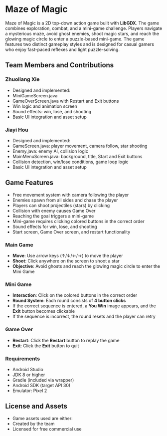# Maze of Magic
Maze of Magic is a 2D top-down action game built with **LibGDX**. The game combines exploration, combat, and a mini-game challenge.    Players navigate a mysterious maze, avoid ghost enemies, shoot magic stars, and reach the glowing magic circle to enter a puzzle-based mini-game. The game features two distinct gameplay styles and is designed for casual gamers who enjoy fast-paced reflexes and light puzzle-solving.

## Team Members and Contributions
### Zhuoliang Xie
- Designed and implemented:
- MiniGameScreen.java
- GameOverScreen.java with Restart and Exit buttons
- Win logic and animation screen
- Sound effects: win, lose, and shooting
- Basic UI integration and asset setup

### Jiayi Hou
- Designed and implemented:
- GameScreen.java: player movement, camera follow, star shooting
- Enemy.java: enemy AI, collision logic
- MainMenuScreen.java: background, title, Start and Exit buttons
- Collision detection, win/lose conditions, game loop logic
- Basic UI integration and asset setup

## Game Features
- Free movement system with camera following the player
- Enemies spawn from all sides and chase the player
- Players can shoot projectiles (stars) by clicking
- Collision with enemy causes Game Over
- Reaching the goal triggers a mini-game
- Mini-game requires clicking colored buttons in the correct order
- Sound effects for win, lose, and shooting
- Start screen, Game Over screen, and restart functionality

### Main Game
- **Move**: Use arrow keys (↑/↓/←/→) to move the player
- **Shoot**: Click anywhere on the screen to shoot a star
- **Objective**: Avoid ghosts and reach the glowing magic circle to enter the Mini Game

### Mini Game
- **Interaction**: Click on the colored buttons in the correct order
- **Round System**: Each round consists of **4 button clicks**
- If the correct sequence is entered, a **You Win** image appears, and the **Exit** button becomes clickable
- If the sequence is incorrect, the round resets and the player can retry

### Game Over
- **Restart**: Click the **Restart** button to replay the game
- **Exit**: Click the **Exit** button to quit

### Requirements
- Android Studio
- JDK 8 or higher
- Gradle (included via wrapper)
- Android SDK (target API 30)
- Emulator: Pixel 2

## License and Assets
- Game assets used are either:
- Created by the team
- Licensed for free commercial use
